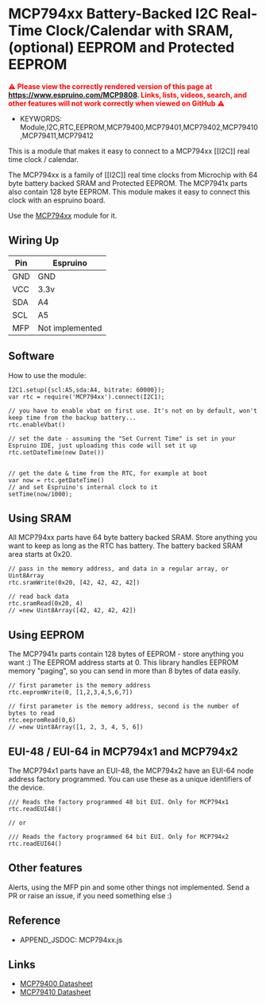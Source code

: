 <!--- Copyright (c) 2021 AkosLukacs. See the file LICENSE for copying permission. -->
MCP794xx Battery-Backed I2C Real-Time Clock/Calendar with SRAM, (optional) EEPROM and Protected EEPROM
===================================================================================================

<span style="color:red">:warning: **Please view the correctly rendered version of this page at https://www.espruino.com/MCP9808. Links, lists, videos, search, and other features will not work correctly when viewed on GitHub** :warning:</span>

* KEYWORDS: Module,I2C,RTC,EEPROM,MCP79400,MCP79401,MCP79402,MCP79410,MCP79411,MCP79412

This is a module that makes it easy to connect to a MCP794xx [[I2C]] real time clock / calendar.

The MCP794xx is a family of [[I2C]] real time clocks from Microchip with 64 byte battery backed SRAM and Protected EEPROM. The MCP7941x parts also contain 128 byte EEPROM. This module makes it easy to connect this clock with an espruino board.

Use the [MCP794xx](/modules/MCP794xx.js) module for it.

Wiring Up
---------

| Pin   | Espruino |
|-------|----------|
| GND   | GND      |
| VCC   | 3.3v     |
| SDA   | A4       |
| SCL   | A5       |
| MFP   | Not implemented |


Software
--------

How to use the module:

```
I2C1.setup({scl:A5,sda:A4, bitrate: 60000});
var rtc = require('MCP794xx').connect(I2C1);

// you have to enable vbat on first use. It's not on by default, won't keep time from the backup battery...
rtc.enableVbat()

// set the date - assuming the "Set Current Time" is set in your Espruino IDE, just uploading this code will set it up
rtc.setDateTime(new Date()) 


// get the date & time from the RTC, for example at boot
var now = rtc.getDateTime()
// and set Espruino's internal clock to it
setTime(now/1000);
```


Using SRAM
----------
All MCP794xx parts have 64 byte battery backed SRAM. Store anything you want to keep as long as the RTC has battery.
The battery backed SRAM area starts at 0x20.

```
// pass in the memory address, and data in a regular array, or Uint8Array
rtc.sramWrite(0x20, [42, 42, 42, 42])

// read back data
rtc.sramRead(0x20, 4)
// =new Uint8Array([42, 42, 42, 42])
```

Using EEPROM
------------
The MCP7941x parts contain 128 bytes of EEPROM - store anything you want :)
The EEPROM address starts at 0.
This library handles EEPROM memory "paging", so you can send in more than 8 bytes of data easily.

```
// first parameter is the memory address
rtc.eepromWrite(0, [1,2,3,4,5,6,7])

// first parameter is the memory address, second is the number of bytes to read
rtc.eepromRead(0,6)
// =new Uint8Array([1, 2, 3, 4, 5, 6])
```


EUI-48 / EUI-64 in MCP794x1 and MCP794x2
----------------------------------------
The MCP794x1 parts have an EUI-48, the MCP794x2 have an EUI-64 node address factory programmed. You can use these as a unique identifiers of the device.
```
/// Reads the factory programmed 48 bit EUI. Only for MCP794x1
rtc.readEUI48()

// or 

/// Reads the factory programmed 64 bit EUI. Only for MCP794x2
rtc.readEUI64()
```


Other features
--------------

Alerts, using the MFP pin and some other things not implemented. Send a PR or raise an issue, if you need something else :)


Reference
--------
 
* APPEND_JSDOC: MCP794xx.js


Links
-----

* [MCP79400 Datasheet](https://www.microchip.com/en-us/product/MCP79400)
* [MCP79410 Datasheet](https://www.microchip.com/en-us/product/MCP79410)
